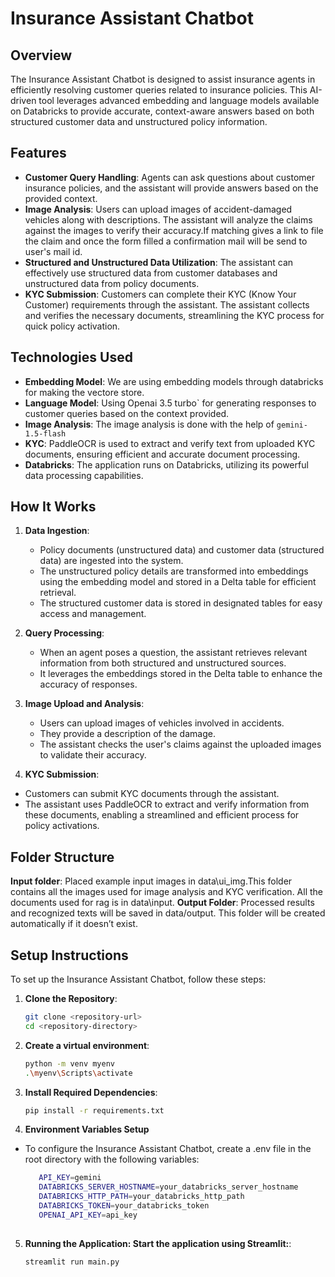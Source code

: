 
# Insurance Assistant Chatbot

## Overview
The Insurance Assistant Chatbot is designed to assist insurance agents in efficiently resolving customer queries related to insurance policies. This AI-driven tool leverages advanced embedding and language models available on Databricks to provide accurate, context-aware answers based on both structured customer data and unstructured policy information.

## Features
- **Customer Query Handling**: Agents can ask questions about customer insurance policies, and the assistant will provide answers based on the provided context.
- **Image Analysis**: Users can upload images of accident-damaged vehicles along with descriptions. The assistant will analyze the claims against the images to verify their accuracy.If matching gives a link to file the claim and once the form filled a confirmation mail will be send to user's mail id.
- **Structured and Unstructured Data Utilization**: The assistant can effectively use structured data from customer databases and unstructured data from policy documents.
- **KYC Submission**: Customers can complete their KYC (Know Your Customer) requirements through the assistant. The assistant collects and verifies the necessary documents, streamlining the KYC process for quick policy activation.

## Technologies Used
- **Embedding Model**: We are using embedding models through databricks for making the vectore store.
- **Language Model**: Using Openai 3.5 turbo` for generating responses to customer queries based on the context provided.
- **Image Analysis**: The image analysis is done with the help of `gemini-1.5-flash`
- **KYC**: PaddleOCR is used to extract and verify text from uploaded KYC documents, ensuring efficient and accurate document processing.
- **Databricks**: The application runs on Databricks, utilizing its powerful data processing capabilities.

## How It Works
1. **Data Ingestion**: 
   - Policy documents (unstructured data) and customer data (structured data) are ingested into the system.
   - The unstructured policy details are transformed into embeddings using the embedding model and stored in a Delta table for efficient retrieval.
   - The structured customer data is stored in designated tables for easy access and management.

2. **Query Processing**: 
   - When an agent poses a question, the assistant retrieves relevant information from both structured and unstructured sources. 
   - It leverages the embeddings stored in the Delta table to enhance the accuracy of responses.

3. **Image Upload and Analysis**:
   - Users can upload images of vehicles involved in accidents.
   - They provide a description of the damage.
   - The assistant checks the user's claims against the uploaded images to validate their accuracy.

4. **KYC Submission**:

- Customers can submit KYC documents through the assistant.
- The assistant uses PaddleOCR to extract and verify information from these documents, enabling a streamlined and efficient process for policy activations. 

## Folder Structure

**Input folder**: Placed example input images in data\ui_img.This folder contains all the images used for image analysis and KYC verification. All the documents used for rag is in data\input.
**Output Folder**: Processed results and recognized texts will be saved in data/output. This folder will be created automatically if it doesn’t exist.

## Setup Instructions
To set up the Insurance Assistant Chatbot, follow these steps:

1. **Clone the Repository**:
   ```bash
   git clone <repository-url>
   cd <repository-directory>

2. **Create a virtual environment**:
   ```bash
   python -m venv myenv
   .\myenv\Scripts\activate

3. **Install Required Dependencies**:
     ```bash
     pip install -r requirements.txt
4. **Environment Variables Setup**
- To configure the Insurance Assistant Chatbot, create a .env file in the root directory with the following variables:
   ```bash
      API_KEY=gemini
      DATABRICKS_SERVER_HOSTNAME=your_databricks_server_hostname
      DATABRICKS_HTTP_PATH=your_databricks_http_path
      DATABRICKS_TOKEN=your_databricks_token
      OPENAI_API_KEY=api_key
    
5. **Running the Application: Start the application using Streamlit:**:
     ```bash
     streamlit run main.py

   




